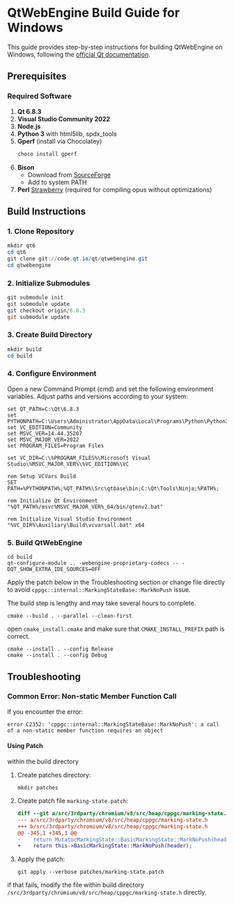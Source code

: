 # QtWebEngine Build Guide for Windows

This guide provides step-by-step instructions for building QtWebEngine on Windows, following the [official Qt documentation](https://wiki.qt.io/QtWebEngine/Qt6Build).

## Prerequisites

### Required Software
1. **Qt 6.8.3**
2. **Visual Studio Community 2022**
3. **Node.js**
4. **Python 3** with html5lib, spdx_tools
5. **Gperf** (install via Chocolatey)
   ```powershell
   choco install gperf
   ```
7. **Bison** 
   - Download from [SourceForge](https://sourceforge.net/projects/gnuwin32/)
   - Add to system PATH
8. **Perl** [Strawberry](https://strawberryperl.com/) (required for compiling opus without optimizations)

## Build Instructions

### 1. Clone Repository
```powershell
mkdir qt6
cd qt6
git clone git://code.qt.io/qt/qtwebengine.git
cd qtwebengine
```

### 2. Initialize Submodules
```powershell
git submodule init
git submodule update
git checkout origin/6.8.3
git submodule update
```

### 3. Create Build Directory
```powershell
mkdir build
cd build
```

### 4. Configure Environment
Open a new Command Prompt (cmd) and set the following environment variables. Adjust paths and versions according to your system:

```batch
set QT_PATH=C:\Qt\6.8.3
set PYTHONPATH=C:\Users\Administrator\AppData\Local\Programs\Python\Python312\
set VC_EDITION=Community
set MSVC_VER=14.44.35207
set MSVC_MAJOR_VER=2022
set PROGRAM_FILES=Program Files

set VC_DIR=C:\%PROGRAM_FILES%\Microsoft Visual Studio\%MSVC_MAJOR_VER%\%VC_EDITION%\VC

rem Setup VCVars Build
SET PATH=%PYTHONPATH%;%QT_PATH%\Src\qtbase\bin;C:\Qt\Tools\Ninja;%PATH%;

rem Initialize Qt Environment
"%QT_PATH%/msvc%MSVC_MAJOR_VER%_64/bin/qtenv2.bat"

rem Initialize Visual Studio Environment
"%VC_DIR%\Auxiliary\Build\vcvarsall.bat" x64
```

### 5. Build QtWebEngine

```batch
cd build
qt-configure-module .. -webengine-proprietary-codecs -- -DQT_SHOW_EXTRA_IDE_SOURCES=OFF
```

Apply the patch below in the Troubleshooting section or change file directly to avoid `cppgc::internal::MarkingStateBase::MarkNoPush` issue.

The build step is lengthy and may take several hours to complete.

```batch
cmake --build . --parallel --clean-first
```

open `cmake_install.cmake` and make sure that `CMAKE_INSTALL_PREFIX` path is correct.

```batch
cmake --install . --config Release
cmake --install . --config Debug
```

## Troubleshooting

### Common Error: Non-static Member Function Call
If you encounter the error:
```
error C2352: 'cppgc::internal::MarkingStateBase::MarkNoPush': a call of a non-static member function requires an object
```


#### Using Patch

within the build directory

1. Create patches directory:
   ```batch
   mkdir patches
   ```

2. Create patch file `marking-state.patch`:
   ```diff
   diff --git a/src/3rdparty/chromium/v8/src/heap/cppgc/marking-state.h b/src/3rdparty/chromium/v8/src/heap/cppgc/marking-state.h
   --- a/src/3rdparty/chromium/v8/src/heap/cppgc/marking-state.h
   +++ b/src/3rdparty/chromium/v8/src/heap/cppgc/marking-state.h
   @@ -345,1 +345,1 @@
   -    return MutatorMarkingState::BasicMarkingState::MarkNoPush(header);
   +    return this->BasicMarkingState::MarkNoPush(header);
   ```

3. Apply the patch:
   ```batch
   git apply --verbose patches/marking-state.patch
   ```

if that fails, modify the file within build directory `/src/3rdparty/chromium/v8/src/heap/cppgc/marking-state.h` directly.
